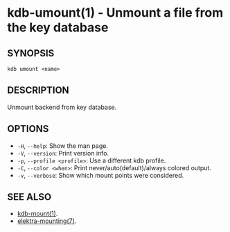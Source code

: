 # kdb-umount(1) - Unmount a file from the key database

## SYNOPSIS

`kdb umount <name>`

## DESCRIPTION

Unmount backend from key database.

## OPTIONS

- `-H`, `--help`:
  Show the man page.
- `-V`, `--version`:
  Print version info.
- `-p`, `--profile <profile>`:
  Use a different kdb profile.
- `-C`, `--color <when>`:
  Print never/auto(default)/always colored output.
- `-v`, `--verbose`:
  Show which mount points were considered.

## SEE ALSO

- [kdb-mount(1)](kdb-mount.md).
- [elektra-mounting(7)](elektra-mounting.md).
